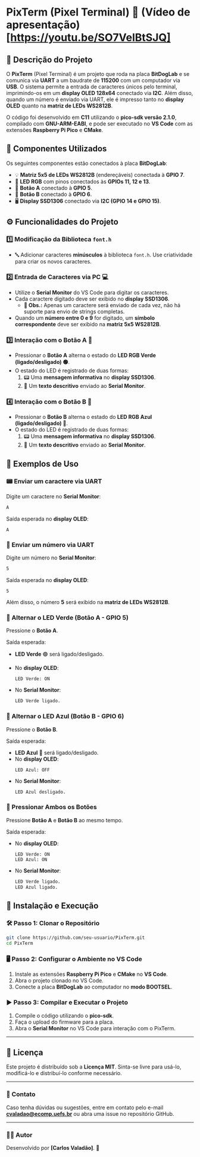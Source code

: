 # PixTerm (Pixel Terminal) 🚀 (Vídeo de apresentação) [https://youtu.be/SO7VelBtSJQ]

## 📌 Descrição do Projeto

O **PixTerm** (Pixel Terminal) é um projeto que roda na placa **BitDogLab** e se comunica via **UART** a um baudrate de **115200** com um computador via **USB**. O sistema permite a entrada de caracteres únicos pelo terminal, imprimindo-os em um **display OLED 128x64** conectado via **I2C**. Além disso, quando um número é enviado via UART, ele é impresso tanto no **display OLED** quanto na **matriz de LEDs WS2812B**.

O código foi desenvolvido em **C11** utilizando o **pico-sdk versão 2.1.0**, compilado com **GNU-ARM-EABI**, e pode ser executado no **VS Code** com as extensões **Raspberry Pi Pico** e **CMake**.

## 🔩 Componentes Utilizados

Os seguintes componentes estão conectados à placa **BitDogLab**:

- 💡 **Matriz 5x5 de LEDs WS2812B** (endereçáveis) conectada à **GPIO 7**.
- 🌈 **LED RGB** com pinos conectados às **GPIOs 11, 12 e 13**.
- 🔘 **Botão A** conectado à **GPIO 5**.
- 🔘 **Botão B** conectado à **GPIO 6**.
- 🖥️ **Display SSD1306** conectado via **I2C (GPIO 14 e GPIO 15)**.

## ⚙️ Funcionalidades do Projeto

### 1️⃣ Modificação da Biblioteca `font.h`

- 🔤 Adicionar caracteres **minúsculos** à biblioteca `font.h`. Use criatividade para criar os novos caracteres.

### 2️⃣ Entrada de Caracteres via PC 💻

- Utilize o **Serial Monitor** do VS Code para digitar os caracteres.
- Cada caractere digitado deve ser exibido no **display SSD1306**.
  - **📌 Obs.:** Apenas um caractere será enviado de cada vez, não há suporte para envio de strings completas.
- Quando um **número entre 0 e 9** for digitado, um **símbolo correspondente** deve ser exibido na **matriz 5x5 WS2812B**.

### 3️⃣ Interação com o Botão A 🔘

- Pressionar o **Botão A** alterna o estado do **LED RGB Verde (ligado/desligado) 🟢**.
- O estado do LED é registrado de duas formas:
  1. 📟 Uma **mensagem informativa** no **display SSD1306**.
  2. 📨 Um **texto descritivo** enviado ao **Serial Monitor**.

### 4️⃣ Interação com o Botão B 🔘

- Pressionar o **Botão B** alterna o estado do **LED RGB Azul (ligado/desligado) 🔵**.
- O estado do LED é registrado de duas formas:
  1. 📟 Uma **mensagem informativa** no **display SSD1306**.
  2. 📨 Um **texto descritivo** enviado ao **Serial Monitor**.

## 📝 Exemplos de Uso

### 📟 Enviar um caractere via UART

Digite um caractere no **Serial Monitor**:

```sh
A
```

Saída esperada no **display OLED**:

```
A
```

### 🔢 Enviar um número via UART

Digite um número no **Serial Monitor**:

```sh
5
```

Saída esperada no **display OLED**:

```
5
```

Além disso, o número **5** será exibido na **matriz de LEDs WS2812B**.

### 🔘 Alternar o LED Verde (Botão A - GPIO 5)

Pressione o **Botão A**.

Saída esperada:
- **LED Verde** 🟢 será ligado/desligado.

- No **display OLED**:
  ```
  LED Verde: ON
  ```
- No **Serial Monitor**:
  ```sh
  LED Verde ligado.
  ```

### 🔘 Alternar o LED Azul (Botão B - GPIO 6)

Pressione o **Botão B**.

Saída esperada:
- **LED Azul** 🔵 será ligado/desligado.
- No **display OLED**:
  ```
  LED Azul: OFF
  ```
- No **Serial Monitor**:
  ```sh
  LED Azul desligado.
  ```

### 🔄 Pressionar Ambos os Botões

Pressione **Botão A** e **Botão B** ao mesmo tempo.

Saída esperada:
- No **display OLED**:
  ```
  LED Verde: ON
  LED Azul: ON
  ```
- No **Serial Monitor**:
  ```sh
  LED Verde ligado.
  LED Azul ligado.
  ```

## 🚀 Instalação e Execução

### 🛠️ Passo 1: Clonar o Repositório

```sh
git clone https://github.com/seu-usuario/PixTerm.git
cd PixTerm
```

### 🖥️ Passo 2: Configurar o Ambiente no VS Code

1. Instale as extensões **Raspberry Pi Pico** e **CMake** no **VS Code**.
2. Abra o projeto clonado no VS Code.
3. Conecte a placa **BitDogLab** ao computador no **modo BOOTSEL**.

### ▶️ Passo 3: Compilar e Executar o Projeto

1. Compile o código utilizando o **pico-sdk**.
2. Faça o upload do firmware para a placa.
3. Abra o **Serial Monitor** no VS Code para interação com o PixTerm.

---

## 📜 Licença

Este projeto é distribuído sob a **Licença MIT**. Sinta-se livre para usá-lo, modificá-lo e distribuí-lo conforme necessário.

---

### 📩 Contato

Caso tenha dúvidas ou sugestões, entre em contato pelo e-mail **<cvaladao@ecomp.uefs.br>** ou abra uma issue no repositório GitHub.

---

### 👨‍💻 Autor

Desenvolvido por **[Carlos Valadão]**. 🚀
